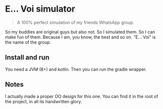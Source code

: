 # E... Voi simulator
> A 100% perfect simulation of my friends WhatsApp group.

So my buddies are original guys but also not. So I simulated them. So I can make fun of them. 
Because I am, you know, the best and so on. "E... Voi" is the name of the group.

## Install and run

You need a JVM (8+) and kotlin. Then you can run the gradle wrapper.

## Notes

I actually made a proper OO design for this one. You can find it in the root of the project, in 
all its handwritten glory.